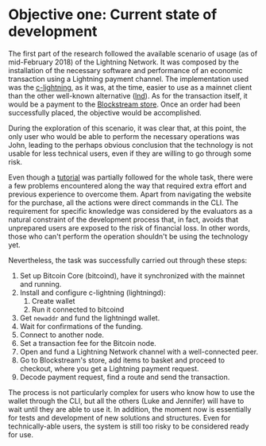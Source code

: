 # Objective one: Current state of development

The first part of the research followed the available scenario of usage \(as of mid-February 2018\) of the Lightning Network. It was composed by the installation of the necessary software and performance of an economic transaction using a Lightning payment channel. The implementation used was the [c-lightning](https://github.com/ElementsProject/lightning), as it was, at the time, easier to use as a mainnet client than the other well-known alternative \([lnd](https://github.com/lightningnetwork/lnd)\). As for the transaction itself, it would be a payment to the [Blockstream store](https://store.blockstream.com/). Once an order had been successfully placed, the objective would be accomplished.

During the exploration of this scenario, it was clear that, at this point, the only user who would be able to perform the necessary operations was John, leading to the perhaps obvious conclusion that the technology is not usable for less technical users, even if they are willing to go through some risk.

Even though a [tutorial](https://medium.com/@dougvk/run-your-own-mainnet-lightning-node-2d2eab628a8b) was partially followed for the whole task, there were a few problems encountered along the way that required extra effort and previous experience to overcome them. Apart from navigating the website for the purchase, all the actions were direct commands in the CLI. The requirement for specific knowledge was considered by the evaluators as a natural constraint of the development process that, in fact, avoids that unprepared users are exposed to the risk of financial loss. In other words, those who can't perform the operation shouldn't be using the technology yet.

Nevertheless, the task was successfully carried out through these steps:

1. Set up Bitcoin Core \(bitcoind\), have it synchronized with the mainnet and running.
2. Install and configure c-lightning \(lightningd\):
   1. Create wallet
   2. Run it connected to bitcoind
3. Get `newaddr` and fund the lightningd wallet.
4. Wait for confirmations of the funding.
5. Connect to another node.
6. Set a transaction fee for the Bitcoin node.
7. Open and fund a Lightning Network channel with a well-connected peer.
8. Go to Blockstream's store, add items to basket and proceed to checkout, where you get a Lightning payment request.
9. Decode payment request, find a route and send the transaction.

The process is not particularly complex for users who know how to use the wallet through the CLI, but all the others \(Luke and Jennifer\) will have to wait until they are able to use it. In addition, the moment now is essentially for tests and development of new solutions and structures. Even for technically-able users, the system is still too risky to be considered ready for use.


